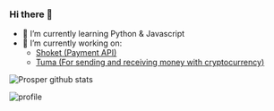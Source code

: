 ### Hi there 👋

- 🌱 I’m currently learning Python & Javascript
- 🔭 I’m currently working on:
    <ul>
        <li>
            <a href="https://github.com/ShoketHQ">Shoket (Payment API)</a>
        </li>
        <li>
            <a href="https://tuma.shoket.co/">Tuma (For sending and receiving money with cryptocurrency)</a>
        </li>
    </ul>
 
![Prosper github stats](https://github-readme-stats.vercel.app/api?username=ProsperChihimba&count_private=true&show_icons=true)

![profile](https://komarev.com/ghpvc/?username=ProsperChihimba)

<!--
**ProsperChihimba/ProsperChihimba** is a ✨ _special_ ✨ repository because its `README.md` (this file) appears on your GitHub profile.

Here are some ideas to get you started:

- 🔭 I’m currently working on ...
- 🌱 I’m currently learning ...
- 👯 I’m looking to collaborate on ...
- 🤔 I’m looking for help with ...
- 💬 Ask me about ...
- 📫 How to reach me: ...
- 😄 Pronouns: ...
- ⚡ Fun fact: ...
-->
